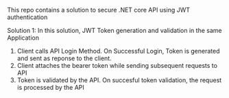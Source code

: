 
This repo contains a solution to secure .NET core API using JWT authentication

Solution 1:
In this solution, JWT Token generation and validation in the same Application
  1. Client calls API Login Method. On Successful Login, Token is generated and sent as reponse to the client.
  2. Client attaches the bearer token while sending subsequent requests to API
  3. Token is validated by the API. On succesful token validation, the request is processed by the API